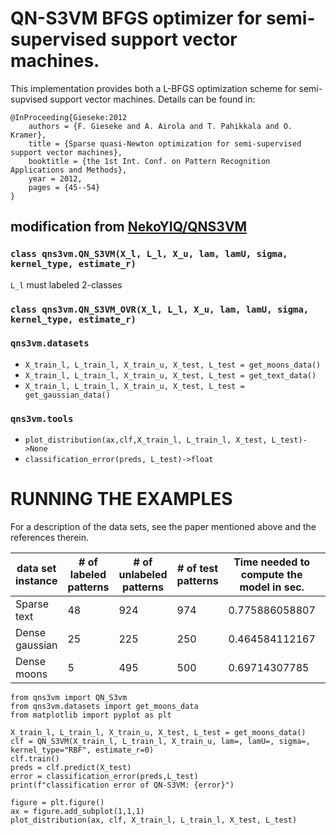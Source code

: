 # QN-S3VM BFGS optimizer for semi-supervised support vector machines.

This implementation provides both a L-BFGS optimization scheme for semi-supvised support vector machines. Details can be found in:

```{.bib}
@InProceeding{Gieseke:2012
    authors = {F. Gieseke and A. Airola and T. Pahikkala and O. Kramer},
    title = {Sparse quasi-Newton optimization for semi-supervised support vector machines},
    booktitle = {the 1st Int. Conf. on Pattern Recognition Applications and Methods},
    year = 2012,
    pages = {45--54}
}
```

## modification from [NekoYIQ/QNS3VM](https://www.github.com/NekoYIQ/QNS3VM)

### `class qns3vm.QN_S3VM(X_l, L_l, X_u, lam, lamU, sigma, kernel_type, estimate_r)`

`L_l` must labeled 2-classes

### `class qns3vm.QN_S3VM_OVR(X_l, L_l, X_u, lam, lamU, sigma, kernel_type, estimate_r)`

### `qns3vm.datasets`

- `X_train_l, L_train_l, X_train_u, X_test, L_test = get_moons_data()`
- `X_train_l, L_train_l, X_train_u, X_test, L_test = get_text_data()`
- `X_train_l, L_train_l, X_train_u, X_test, L_test = get_gaussian_data()`

### `qns3vm.tools`

- `plot_distribution(ax,clf,X_train_l, L_train_l, X_test, L_test)->None`
- `classification_error(preds, L_test)->float`

# RUNNING THE EXAMPLES

For a description of the data sets, see the paper mentioned above and the references therein.

| data set instance | # of labeled patterns | # of unlabeled patterns | # of test patterns | Time needed to compute the model in sec. | Classification error of QN-S3VM |
|---|---|---|---|---|---|
|Sparse text|48|924|974|0.775886058807|0.0667351129363|
|Dense gaussian|25|225|250|0.464584112167|0.012|
|Dense moons|5|495|500|0.69714307785|0.0|

```{python}
from qns3vm import QN_S3vm
from qns3vm.datasets import get_moons_data
from matplotlib import pyplot as plt

X_train_l, L_train_l, X_train_u, X_test, L_test = get_moons_data()
clf = QN_S3VM(X_train_l, L_train_l, X_train_u, lam=, lamU=, sigma=, kernel_type="RBF", estimate_r=0)
clf.train()
preds = clf.predict(X_test)
error = classification_error(preds,L_test)
print(f"classification error of QN-S3VM: {error}")

figure = plt.figure()
ax = figure.add_subplot(1,1,1)
plot_distribution(ax, clf, X_train_l, L_train_l, X_test, L_test)
```
